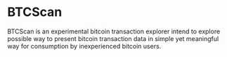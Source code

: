 # BTCScan
BTCScan is an experimental bitcoin transaction explorer intend to explore possible way to present bitcoin transaction data in simple yet meaningful way for consumption by inexperienced bitcoin users.